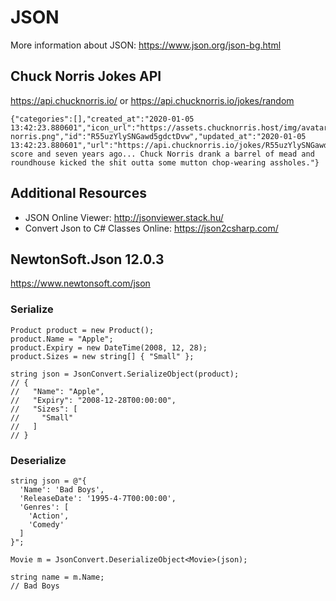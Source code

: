 # JSON
More information about JSON:
https://www.json.org/json-bg.html

## Chuck Norris Jokes API
https://api.chucknorris.io/ or 
https://api.chucknorris.io/jokes/random
```
{"categories":[],"created_at":"2020-01-05 13:42:23.880601","icon_url":"https://assets.chucknorris.host/img/avatar/chuck-norris.png","id":"R55uzYlySNGawd5gdctDvw","updated_at":"2020-01-05 13:42:23.880601","url":"https://api.chucknorris.io/jokes/R55uzYlySNGawd5gdctDvw","value":"Four score and seven years ago... Chuck Norris drank a barrel of mead and roundhouse kicked the shit outta some mutton chop-wearing assholes."}
```

## Additional Resources
- JSON Online Viewer: http://jsonviewer.stack.hu/
- Convert Json to C# Classes Online: https://json2csharp.com/

## NewtonSoft.Json 12.0.3
https://www.newtonsoft.com/json

### Serialize
```
Product product = new Product();
product.Name = "Apple";
product.Expiry = new DateTime(2008, 12, 28);
product.Sizes = new string[] { "Small" };

string json = JsonConvert.SerializeObject(product);
// {
//   "Name": "Apple",
//   "Expiry": "2008-12-28T00:00:00",
//   "Sizes": [
//     "Small"
//   ]
// }
```

### Deserialize
```
string json = @"{
  'Name': 'Bad Boys',
  'ReleaseDate': '1995-4-7T00:00:00',
  'Genres': [
    'Action',
    'Comedy'
  ]
}";

Movie m = JsonConvert.DeserializeObject<Movie>(json);

string name = m.Name;
// Bad Boys
```